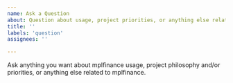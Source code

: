 ```yaml
---
name: Ask a Question
about: Question about usage, project priorities, or anything else related to mplfinance.
title: ''
labels: 'question'
assignees: ''

---
```


Ask anything you want about mplfinance usage, project philosophy and/or priorities, or anything else related to mplfinance.
